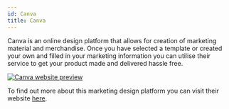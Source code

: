 ```yaml
---
id: Canva
title: Canva
---
```


Canva is an online design platform that allows for creation of marketing material and merchandise. Once you have selected a template or created your own and filled in your marketing information you can utilise their service to get your product made and delivered hassle free.

[<img alt="Canva website preview" src="/img/Canva.png" />](https://www.canva.com/)

To find out more about this marketing design platform you can visit their website [here](https://www.canva.com/).